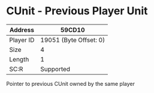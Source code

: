 
#  CUnit - Previous Player Unit
Address   | 59CD10
----------|-------------
Player ID | 19051 (Byte Offset: 0)
Size 	  | 4
Length 	  | 1
SC:R      | Supported

Pointer to previous CUnit owned by the same player
